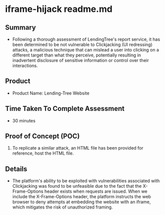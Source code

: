 # iframe-hijack readme.md
## Summary
- Following a thorough assessment of LendingTree's report service, it has been determined to be not vulnerable to Clickjacking (UI redressing) attacks, a malicious technique that can mislead a user into clicking on a different target than what they perceive, potentially resulting in inadvertent disclosure of sensitive information or control over their interactions.

## Product
- Product Name: Lending-Tree Website

## Time Taken To Complete Assessment
- 30 minutes

## Proof of Concept (POC)
1. To replicate a similar attack, an HTML file has been provided for reference, host the HTML file.

## Details
- The platform's ability to be exploited with vulnerabilities associated with  Clickjacking was found to be unfeasible due to the fact that the X-Frame-Options header exists when requests are issued. When we include the X-Frame-Options header, the platform instructs the web browser to deny attempts at embedding the website with an iframe, which mitigates the risk of unauthorized framing. 

